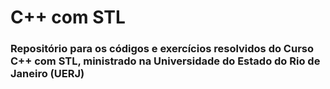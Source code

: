 # C++ com STL

### Repositório para os códigos e exercícios resolvidos do Curso C++ com STL, ministrado na Universidade do Estado do Rio de Janeiro (UERJ)
<!---
<br>

- ### [Certificado]()>
